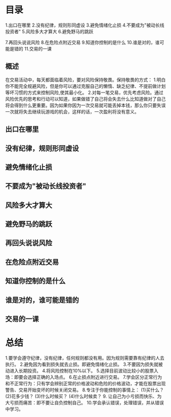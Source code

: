 # 目录
1.出口在哪里
2.没有纪律，规则形同虚设
3.避免情绪化止损
4.不要成为"被动长线投资者"
5.风险多大才算大
6.避免野马的跳跃

7.再回头说说风险
8.在危险点附近交易
9.知道你控制的是什么
10.谁是对的，谁可能是错的
11.交易的一课

## 概述
  在交易活动中，每天都面临着风险，要对风险保持敬畏。保持敬畏的方式：
  1.明白你不能完全规避风险，但是你可以通过克服自己的懒惰、缺乏纪律、不提前做计划等坏习惯的方式来控制风险,使其最小化。
  2.对每一笔交易，优先考虑风险。通过风险优先的思考和行动可以知道，如果做错了自己将会失去什么比知道做对了自己将会得到什么更重要。因为如果你因为一次交易就可能丢掉本钱，那么你只要失误一次就将失去继续玩游戏的机会，这样的话，一次盈利将没有意义。

## 出口在哪里
## 没有纪律，规则形同虚设
## 避免情绪化止损
## 不要成为"被动长线投资者"
## 风险多大才算大
## 避免野马的跳跃

## 再回头说说风险
## 在危险点附近交易
## 知道你控制的是什么
## 谁是对的，谁可能是错的
## 交易的一课

# 总结
1.要学会遵守纪律，没有纪律，任何规则都没有用。因为规则需要靠有纪律的人去执行。
2.避免因为看到损失就去止损。即避免情绪化止损。
3.不要因为损失就被动进入长期投资。
4.将风险控制在10%以下。
5.选择目前波动比较小的股票入场：即要会选择正确的入场点。
6.在止损点附近进行交易。
7.学会区分正常行为和不正常行为：只有学会辨别正常的价格波动和危险的价格波动，才能在股票出现警告、交易开始变坏的时候关闭交易。
8.专注于你能控制的事情上：
(1)买什么？
(2)花多少钱？
(3)什么时候买？
(4)什么时候卖？
9. 让自己为小亏损而快乐、为大亏损而痛苦：即不要让自负控制自己。
10.学会承认错误，处理错误，并从错误中学习。
